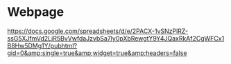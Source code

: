 # Webpage
https://docs.google.com/spreadsheets/d/e/2PACX-1vSNzPlRZ-ssG5XJfmVd2LjR5BvVwfdaJzvbSa7ly0pXbRewgtY9Y4JQaxRkAf2CgWFCx1B8Hw5DMg1Y/pubhtml?gid=0&amp;single=true&amp;widget=true&amp;headers=false
